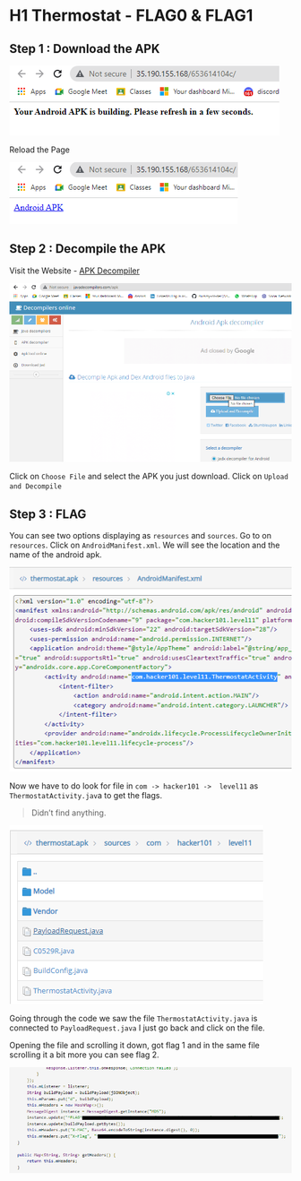 # H1 Thermostat - FLAG0 & FLAG1

## Step 1 : Download the APK

![](./images/starting_up.png)

Reload the Page

![](./images/download.png)

## Step 2 : Decompile the APK

Visit the Website - [APK Decompiler](http://www.javadecompilers.com/apk)

![](./images/decompile.png)

Click on `Choose File` and select the APK you just download. Click on `Upload and Decompile`

## Step 3 : FLAG

You can see two options displaying as `resources` and `sources`. Go to on `resources`. Click on `AndroidManifest.xml`. We will see the location and the name of the android apk.

![](./images/android_link.png)

Now we have to do look for file in `com -> hacker101 ->  level11` as  `ThermostatActivity.jav`a to get the flags.

> Didn’t find anything.

![](./images/location_flag.png)

Going through the code we saw the file `ThermostatActivity.java` is connected to `PayloadRequest.java` I just go back and click on the file.

Opening the file and scrolling it down, got  flag 1 and in the same file scrolling it a bit more you can see flag 2.


![](./images/flag.png)
